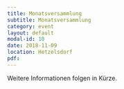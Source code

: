 ```yaml
---
title: Monatsversammlung
subtitle: Monatsversammlung
category: event
layout: default
modal-id: 10
date: 2018-11-09
location: Hetzelsdorf
pdf:
---
```

Weitere Informationen folgen in Kürze.
